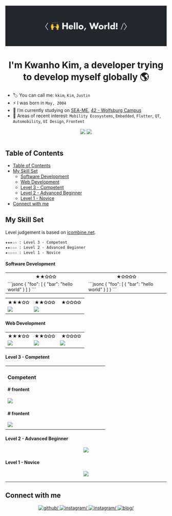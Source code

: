 ![hello_world](/asset/img/hello_world.gif)

<h1 align="center">I'm Kwanho Kim, a developer trying to develop myself globally 🌎</h1>  

- 🏷️ You can call me: `kkim`, `Kim`, `Justin`
- ⚡ I was born in `May, 2004`
- 🔭 I’m currently studying on [SEA-ME](https://github.com/SEA-ME), [42 - Wolfsburg Campus](https://github.com/42School)
- 🌱 Areas of recent interest: `Mobility Ecosystems`, `Embedded`, `Flutter`, `QT`, `Automobility`, `UI Design`, `Frontent`

<div align="center">
    <img src="https://github-readme-stats.vercel.app/api?username=KKWANH&show_icons=true&count_private=true&hide_border=true&show=reviews,discussions_started,discussions_answered,prs_merged,prs_merged_percentage&theme=dark" width="47%" align="center" />
    <img src="https://badge.mediaplus.ma/colorfulwaves/kkim?1337Badge=off&UM6P=off" width="51%" align="center">
</div>
<br />


## Table of Contents
- [Table of Contents](#table-of-contents)
- [My Skill Set](#my-skill-set)
    - [Software Development](#software-development)
    - [Web Development](#web-development)
    - [Level 3 - Competent](#level-3---competent)
    - [Level 2 - Advanced Beginner](#level-2---advanced-beginner)
    - [Level 1 - Novice](#level-1---novice)
- [Connect with me](#connect-with-me)

## My Skill Set
Level judgement is based on [icombine.net](https://icombine.net/knowledge-base/skill-levels).

```
★★★✩✩ : Level 3 - Competent
★★✩✩✩ : Level 2 - Advanced Beginner
★✩✩✩✩ : Level 1 - Novice
```


#### Software Development

<table>
    <tr>
        <th align="center">★★✩✩✩</th>
        <th align="center">★✩✩✩✩</th>
    </tr>
    <tr>
        <td>
```jsonc
{
  "foo": [
    {
      "bar": "hello world"
    }
  ]
}
```
        </td>
        <td>
```jsonc
{
  "foo": [
    {
      "bar": "hello world"
    }
  ]
}
```
        </td>
    </tr>
</table>

<table width="100%">
    <tr width="100%">
        <th valign="top" width="33%">★★★✩✩</th>
        <th valign="top" width="33%">★★✩✩✩</th>
        <th valign="top" width="33%">★✩✩✩✩</th>
    </tr>
    <tr>
        <td valign="top" width="33%">
            <img
                src="https://skillicons.dev/icons?i=c,cpp,python,qt&perline=2"
            />
        </td>
        <td valign="top" width="33%">
            <img
                src="https://skillicons.dev/icons?i=java&perline=1"
            />
        </td>
        <td valign="top" width="33%">
        </td>
    </tr>
</table>

#### Web Development
<table width="100%">
    <tr width="100%">
        <th valign="top" width="33%">★★★✩✩</th>
        <th valign="top" width="33%">★★✩✩✩</th>
        <th valign="top" width="33%">★✩✩✩✩</th>
    </tr>
    <tr>
        <td valign="top" width="33%">
            <img
                src="https://skillicons.dev/icons?i=react,ts,ts,html,css&perline=2"
            />
        </td>
        <td valign="top" width="33%">
            <img
                src="https://skillicons.dev/icons?i=django,nodejs&perline=2"
            />
        </td>
        <td valign="top" width="33%">
            <img
                src="https://skillicons.dev/icons?i=nextjs,spring&perline="
            />
        </td>
    </tr>
</table>

#### Level 3 - Competent

<table width="100%"><tr>
    <td valign="top" width="33%">
        <h3>Competent</h3>
        <h4># frontent</h4>
        <img src="https://skillicons.dev/icons?i=react,typescript,javascript,html,css,figma,qt&perline=4" />
        <h4># frontent</h4>
        <img src="https://skillicons.dev/icons?i=c,cpp,python,git,docker,vim,vscode&perline=4" />
    </td>
    <td valign="top" width="33%">
    </td>
    <td valign="top" width="33%">
    </td>
</tr></table>

#### Level 2 - Advanced Beginner
<p align="center">
  <a href="https://skillicons.dev">
    <img src="https://skillicons.dev/icons?i=java,django,discord,nodejs,pytorch,raspberrypi,arduino" />
  </a>
</p>

#### Level 1 - Novice
<p align="center">
  <a href="https://skillicons.dev">
    <img src="https://skillicons.dev/icons?i=spring,mysql,unity,nextjs,r" />
  </a>
</p>

<hr />

## Connect with me  
<div align="center">
<a href="https://github.com/KKWANH" target="_blank">
<img src=https://img.shields.io/badge/github-%2324292e.svg?&style=for-the-badge&logo=github&logoColor=white alt=github/>
</a>
<a href="https://instagram.com/kwanho._kim" target="_blank">
<img src=https://img.shields.io/badge/instagram-%23000000.svg?&style=for-the-badge&logo=instagram&logoColor=white&color=rgb(214,41,118) alt=instagram/>
</a>
<a href="https://www.linkedin.com/in/kwanho-kim-327152232/" target="_blank">
<img src=https://img.shields.io/badge/linkedin-%23000000.svg?&style=for-the-badge&logo=linkedin&logoColor=white&color=blue alt=instagram/>
</a>  
<a href="https://www.kkim.info" target="_blank">
<img src=https://img.shields.io/badge/kkim.info-%23000000.svg?logo=none&style=for-the-badge&logo=instagram&logoColor=white alt=blog/>
</a>  
</div>